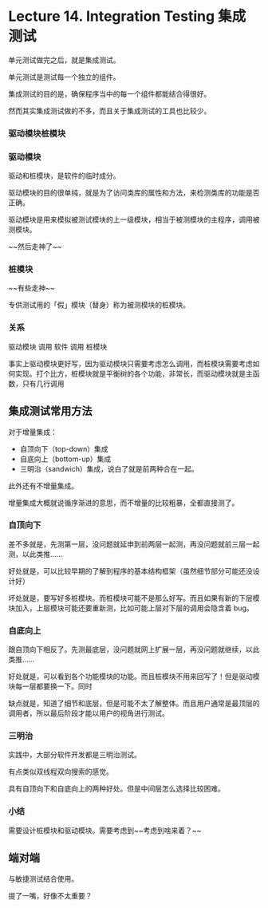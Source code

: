 
Lecture 14\. Integration Testing 集成测试
=====================================


单元测试做完之后，就是集成测试。


单元测试是测试每一个独立的组件。


集成测试的目的是，确保程序当中的每一个组件都能结合得很好。


然而其实集成测试做的不多，而且关于集成测试的工具也比较少。


### 驱动模块桩模块


### 驱动模块


驱动和桩模块，是软件的临时成分。


驱动模块的目的很单纯，就是为了访问类库的属性和方法，来检测类库的功能是否正确。


驱动模块是用来模拟被测试模块的上一级模块，相当于被测模块的主程序，调用被测模块。


\~\~然后走神了\~\~


### 桩模块


\~\~有些走神\~\~


专供测试用的「假」模块（替身）称为被测模块的桩模块。


### 关系


驱动模块 调用 软件 调用 桩模块


事实上驱动模块更好写，因为驱动模块只需要考虑怎么调用，而桩模块需要考虑如何实现。打个比方，桩模块就是平衡树的各个功能，非常长，而驱动模块就是主函数，只有几行调用


集成测试常用方法
--------


对于增量集成：


* 自顶向下（top\-down）集成
* 自底向上（bottom\-up）集成
* 三明治（sandwich）集成，说白了就是前两种合在一起。


此外还有不增量集成。


增量集成大概就说循序渐进的意思，而不增量的比较粗暴，全都直接测了。


### 自顶向下


差不多就是，先测第一层，没问题就延申到前两层一起测，再没问题就前三层一起测，以此类推……


好处就是，可以比较早期的了解到程序的基本结构框架（虽然细节部分可能还没设计好）


坏处就是，要写好多桩模块。而桩模块可能不是那么好写。而且如果有新的下层模块加入，上层模块可能还要重新测，比如可能上层对下层的调用会隐含着 bug。


### 自底向上


跟自顶向下相反了。先测最底层，没问题就网上扩展一层，再没问题就继续，以此类推……


好处就是，可以看到各个功能模块的功能。而且桩模块不用来回写了！但是驱动模块每一层都要换一下。同时


缺点就是，知道了细节和底层，但是可能不太了解整体。而且用户通常是最顶层的调用者，所以最后阶段才能以用户的视角进行测试。


### 三明治


实践中，大部分软件开发都是三明治测试。


有点类似双线程双向搜索的感觉。


具有自顶向下和自底向上的两种好处。但是中间层怎么选择比较困难。


### 小结


需要设计桩模块和驱动模块。需要考虑到\~\~考虑到啥来着？\~\~


端对端
---


与敏捷测试结合使用。


提了一嘴，好像不太重要？



